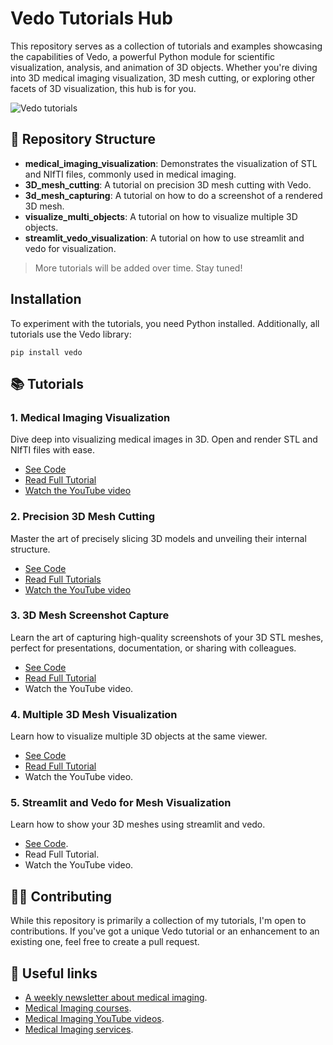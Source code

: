 # Vedo Tutorials Hub

This repository serves as a collection of tutorials and examples showcasing the capabilities of Vedo, a powerful Python module for scientific visualization, analysis, and animation of 3D objects. Whether you're diving into 3D medical imaging visualization, 3D mesh cutting, or exploring other facets of 3D visualization, this hub is for you.

![Vedo tutorials](https://github.com/amine0110/vedo-tutorials/assets/37108394/18695723-8a30-4d48-85d6-addf4ce30b6c)

## 📂 Repository Structure
- **medical_imaging_visualization**: Demonstrates the visualization of STL and NIfTI files, commonly used in medical imaging.
- **3D_mesh_cutting**: A tutorial on precision 3D mesh cutting with Vedo.
- **3d_mesh_capturing**: A tutorial on how to do a screenshot of a rendered 3D mesh.
- **visualize_multi_objects**: A tutorial on how to visualize multiple 3D objects.
- **streamlit_vedo_visualization**: A tutorial on how to use streamlit and vedo for visualization.

> More tutorials will be added over time. Stay tuned!

## Installation
To experiment with the tutorials, you need Python installed. Additionally, all tutorials use the Vedo library:
```
pip install vedo
```

## 📚 Tutorials
### 1. Medical Imaging Visualization
Dive deep into visualizing medical images in 3D. Open and render STL and NIfTI files with ease.
- [See Code](https://github.com/amine0110/vedo-tutorials/blob/main/visualization.py)
- [Read Full Tutorial](https://pycad.co/3d-visualization-with-python-and-vedo/)
- [Watch the YouTube video](https://youtu.be/lPoZJFrYtL0)

### 2. Precision 3D Mesh Cutting
Master the art of precisely slicing 3D models and unveiling their internal structure.
- [See Code](https://github.com/amine0110/vedo-tutorials/blob/main/3d_mesh_cut.py)
- [Read Full Tutorials](https://pycad.co/3d-mesh-cutter/)
- [Watch the YouTube video](https://youtu.be/dmXC078ZOR4)

### 3. 3D Mesh Screenshot Capture
Learn the art of capturing high-quality screenshots of your 3D STL meshes, perfect for presentations, documentation, or sharing with colleagues.
- [See Code](https://github.com/amine0110/vedo-tutorials/blob/main/3d_mesh_screenshot.py)
- [Read Full Tutorial](https://pycad.co/how-to-capture-3d-mesh-screenshots-with-vedo/)
- Watch the YouTube video.

### 4. Multiple 3D Mesh Visualization
Learn how to visualize multiple 3D objects at the same viewer.
- [See Code](https://github.com/amine0110/vedo-tutorials/blob/main/visualize_multi_objects.py)
- [Read Full Tutorial](https://pycad.co/visualizing-multiple-3d-objects-with-vedo-in-medical-imaging/)
- Watch the YouTube video.

### 5. Streamlit and Vedo for Mesh Visualization
Learn how to show your 3D meshes using streamlit and vedo.
- [See Code](https://github.com/amine0110/vedo-tutorials/blob/main/streamlit_vedo_visualization.py).
- Read Full Tutorial.
- Watch the YouTube video.

## 💁‍♂️ Contributing
While this repository is primarily a collection of my tutorials, I'm open to contributions. If you've got a unique Vedo tutorial or an enhancement to an existing one, feel free to create a pull request.

## 🚀 Useful links
- [A weekly newsletter about medical imaging](https://pycad.co/join-us/).
- [Medical Imaging courses](https://pycad.co/courses/).
- [Medical Imaging YouTube videos](https://www.youtube.com/watch?v=AU4KlXKKnac&list=PLQCkKRar9trODKvJr2B2A3P2m-9Wk_ziF&ab_channel=pycad).
- [Medical Imaging services](https://pycad.co/services/).
